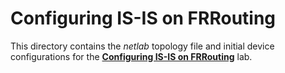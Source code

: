 # Configuring IS-IS on FRRouting

This directory contains the *netlab* topology file and initial device configurations for the **[Configuring IS-IS on FRRouting](../../docs/basic/0-frrouting.md)** lab.
